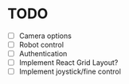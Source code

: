 # TODO
* [ ] Camera options
* [ ] Robot control
* [ ] Authentication
* [ ] Implement React Grid Layout?
* [ ] Implement joystick/fine control